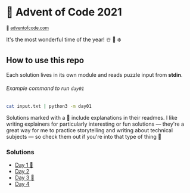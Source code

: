 # 🎄 Advent of Code 2021

<sup>
  🔗
  <a href="https://adventofcode.com/2021">adventofcode.com</a>
</sup>

It's the most wonderful time of the year! ☃️ 🎁 ❄️

## How to use this repo

Each solution lives in its own module and reads puzzle input from **stdin**.

###### Example command to run `day01`

```sh
cat input.txt | python3 -m day01
```

Solutions marked with a 🎄 include explanations in their readmes. I like writing explainers for
particularly interesting or fun solutions &mdash; they're a great way for me to practice
storytelling and writing about technical subjects &mdash; so check them out if you're into
that type of thing 🚀

### Solutions

- [Day 1 🎄](day01)
- [Day 2](day02)
- [Day 3 🎄](day03)
- [Day 4](day04)